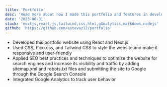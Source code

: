```yaml
---
title: 'Portfolio'
desc: 'Read more about how I made this portfolio and features in development'
date: '2023-08-31'
stack: 'nextjs,react,js,tailwind,css,html,gAnalytics,markdown,nodejs'
github: 'https://github.com/estevaz12/portfolio'
---
```


- Developed this portfolio website using React and Next.js
- Used CSS, Pico.css, and Tailwind CSS to style the website and make it responsive and user-friendly
- Applied SEO best practices and techniques to optimize the website for search engines and increase its visibility and traffic by adding sitemap.xml and robots.txt files and submitting the site to Google through the Google Search Console
- Integrated Google Analytics to track user behavior
